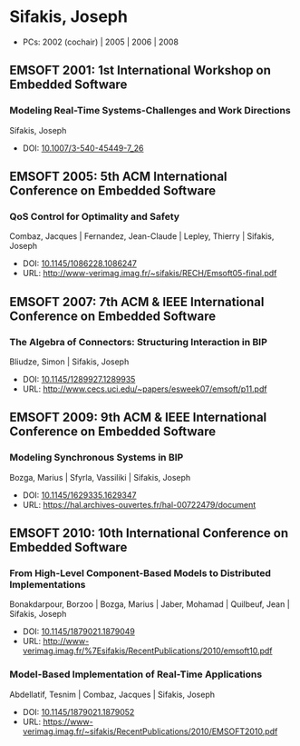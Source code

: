 # Sifakis, Joseph

* PCs: 2002 (cochair) | 2005 | 2006 | 2008

## EMSOFT 2001: 1st International Workshop on Embedded Software

### Modeling Real-Time Systems-Challenges and Work Directions
Sifakis, Joseph
* DOI: [10.1007/3-540-45449-7_26](https://doi.org/10.1007/3-540-45449-7_26)

## EMSOFT 2005: 5th ACM International Conference on Embedded Software

### QoS Control for Optimality and Safety
Combaz, Jacques | Fernandez, Jean-Claude | Lepley, Thierry | Sifakis, Joseph
* DOI: [10.1145/1086228.1086247](https://doi.org/10.1145/1086228.1086247)
* URL: <http://www-verimag.imag.fr/~sifakis/RECH/Emsoft05-final.pdf>

## EMSOFT 2007: 7th ACM & IEEE International Conference on Embedded Software

### The Algebra of Connectors: Structuring Interaction in BIP
Bliudze, Simon | Sifakis, Joseph
* DOI: [10.1145/1289927.1289935](https://doi.org/10.1145/1289927.1289935)
* URL: <http://www.cecs.uci.edu/~papers/esweek07/emsoft/p11.pdf>

## EMSOFT 2009: 9th ACM & IEEE International Conference on Embedded Software

### Modeling Synchronous Systems in BIP
Bozga, Marius | Sfyrla, Vassiliki | Sifakis, Joseph
* DOI: [10.1145/1629335.1629347](https://doi.org/10.1145/1629335.1629347)
* URL: <https://hal.archives-ouvertes.fr/hal-00722479/document>

## EMSOFT 2010: 10th International Conference on Embedded Software

### From High-Level Component-Based Models to Distributed Implementations
Bonakdarpour, Borzoo | Bozga, Marius | Jaber, Mohamad | Quilbeuf, Jean | Sifakis, Joseph
* DOI: [10.1145/1879021.1879049](https://doi.org/10.1145/1879021.1879049)
* URL: <http://www-verimag.imag.fr/%7Esifakis/RecentPublications/2010/emsoft10.pdf>

### Model-Based Implementation of Real-Time Applications
Abdellatif, Tesnim | Combaz, Jacques | Sifakis, Joseph
* DOI: [10.1145/1879021.1879052](https://doi.org/10.1145/1879021.1879052)
* URL: <https://www-verimag.imag.fr/~sifakis/RecentPublications/2010/EMSOFT2010.pdf>

